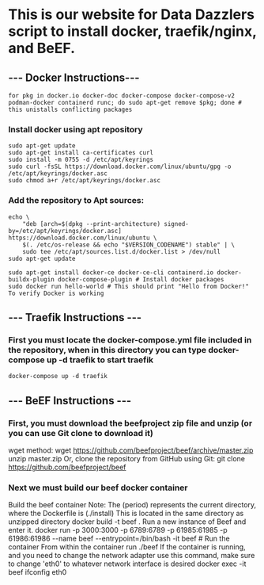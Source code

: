# This is our website for Data Dazzlers script to install docker, traefik/nginx, and BeEF. 

## --- Docker Instructions---
    for pkg in docker.io docker-doc docker-compose docker-compose-v2 podman-docker containerd runc; do sudo apt-get remove $pkg; done # this unistalls conflicting packages

### Install docker using apt repository
    sudo apt-get update
    sudo apt-get install ca-certificates curl
    sudo install -m 0755 -d /etc/apt/keyrings
    sudo curl -fsSL https://download.docker.com/linux/ubuntu/gpg -o /etc/apt/keyrings/docker.asc
    sudo chmod a+r /etc/apt/keyrings/docker.asc

### Add the repository to Apt sources:
    echo \
        "deb [arch=$(dpkg --print-architecture) signed-by=/etc/apt/keyrings/docker.asc] https://download.docker.com/linux/ubuntu \
        $(. /etc/os-release && echo "$VERSION_CODENAME") stable" | \
        sudo tee /etc/apt/sources.list.d/docker.list > /dev/null
    sudo apt-get update

    sudo apt-get install docker-ce docker-ce-cli containerd.io docker-buildx-plugin docker-compose-plugin # Install docker packages
    sudo docker run hello-world # This should print "Hello from Docker!" To verify Docker is working

## --- Traefik Instructions ---
### First you must locate the docker-compose.yml file included in the repository, when in this directory you can type docker-compose up -d traefik to start traefik
    docker-compose up -d traefik

## --- BeEF Instructions ---
### First, you must download the beefproject zip file and unzip (or you can use Git clone to download it)
wget method:
    wget https://github.com/beefproject/beef/archive/master.zip
    unzip master.zip
Or, clone the repository from GitHub using Git:
    git clone https://github.com/beefproject/beef

### Next we must build our beef docker container
Build the beef container
Note: The (period) represents the current directory, where the Dockerfile is (./install) This is located in the same directory as unzipped directory
    docker build -t beef .
Run a new instance of Beef and enter it.
    docker run -p 3000:3000 -p 6789:6789 -p 61985:61985 -p 61986:61986 --name beef --entrypoint=/bin/bash -it beef # Run the container
From within the container run
    ./beef
If the container is running, and you need to change the network adapter use this command, make sure to change 'eth0' to whatever network interface is desired
    docker exec -it beef ifconfig eth0